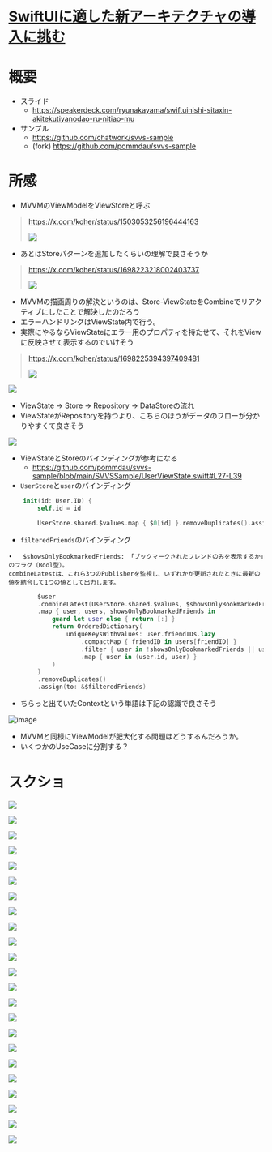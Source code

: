 # [SwiftUIに適した新アーキテクチャの導入に挑む](https://www.youtube.com/watch?v=y5vTTVvUejU&t=834s)

# 概要
- スライド
    - https://speakerdeck.com/ryunakayama/swiftuinishi-sitaxin-akitekutiyanodao-ru-nitiao-mu
- サンプル
    - https://github.com/chatwork/svvs-sample
    - (fork) https://github.com/pommdau/svvs-sample

# 所感

- MVVMのViewModelをViewStoreと呼ぶ

> https://x.com/koher/status/1503053256196444163
>
>![](https://i.imgur.com/b4iLtoU.jpeg)

- あとはStoreパターンを追加したくらいの理解で良さそうか

> https://x.com/koher/status/1698223218002403737
> 
>![](https://i.imgur.com/ibO5CZI.jpeg)

- MVVMの描画周りの解決というのは、Store-ViewStateをCombineでリアクティブにしたことで解決したのだろう
- エラーハンドリングはViewState内で行う。
- 実際にやるならViewStateにエラー用のプロパティを持たせて、それをViewに反映させて表示するのでいけそう

> https://x.com/koher/status/1698225394397409481
>
>![](https://i.imgur.com/TLh2cqy.jpeg)

![](https://i.imgur.com/BTUwFo7.jpeg)

- ViewState -> Store -> Repository -> DataStoreの流れ
- ViewStateがRepositoryを持つより、こちらのほうがデータのフローが分かりやすくて良さそう

![](https://i.imgur.com/66dLiD9.jpeg)

- ViewStateとStoreのバインディングが参考になる
    - https://github.com/pommdau/svvs-sample/blob/main/SVVSSample/UserViewState.swift#L27-L39
- `UserStore`と`user`のバインディング

```swift
    init(id: User.ID) {
        self.id = id

        UserStore.shared.$values.map { $0[id] }.removeDuplicates().assign(to: &$user)
```

- `filteredFriends`のバインディング

```
•	$showsOnlyBookmarkedFriends: 「ブックマークされたフレンドのみを表示するか」のフラグ（Bool型）。
combineLatestは、これら3つのPublisherを監視し、いずれかが更新されたときに最新の値を結合して1つの値として出力します。
```

```swift
        $user
        .combineLatest(UserStore.shared.$values, $showsOnlyBookmarkedFriends)
        .map { user, users, showsOnlyBookmarkedFriends in
            guard let user else { return [:] }
            return OrderedDictionary(
                uniqueKeysWithValues: user.friendIDs.lazy
                    .compactMap { friendID in users[friendID] }
                    .filter { user in !showsOnlyBookmarkedFriends || user.isBookmarked }
                    .map { user in (user.id, user) }
            )
        }
        .removeDuplicates()
        .assign(to: &$filteredFriends)
```

- ちらっと出ていたContextという単語は下記の認識で良さそう

![image](https://i.imgur.com/iVjP4ju.png)

- MVVMと同様にViewModelが肥大化する問題はどうするんだろうか。
- いくつかのUseCaseに分割する？

# スクショ

![](https://i.imgur.com/vg5h3ad.jpeg)

![](https://i.imgur.com/bWyqWMS.jpeg)

![](https://i.imgur.com/wi4zZkX.jpeg)

![](https://i.imgur.com/tCmUoJf.jpeg)

![](https://i.imgur.com/rkhEzIp.jpeg)

![](https://i.imgur.com/y6LBXJd.jpeg)

![](https://i.imgur.com/WDxdgT0.jpeg)

![](https://i.imgur.com/IJNp5XY.jpeg)

![](https://i.imgur.com/Lf4NKHr.jpeg)

![](https://i.imgur.com/GOJSN97.jpeg)

![](https://i.imgur.com/fOuaybP.jpeg)

![](https://i.imgur.com/NIRB4UM.jpeg)

![](https://i.imgur.com/TWFw8bD.jpeg)

![](https://i.imgur.com/aGUoQiM.jpeg)

![](https://i.imgur.com/HJoh1sX.jpeg)

![](https://i.imgur.com/dn2Zp7T.jpeg)

![](https://i.imgur.com/2H9VHEt.jpeg)

![](https://i.imgur.com/fMBroci.jpeg)

![](https://i.imgur.com/NHziDuj.jpeg)

![](https://i.imgur.com/vjC8Mi7.jpeg)

![](https://i.imgur.com/n0pW06W.jpeg)

![](https://i.imgur.com/U5niHMn.jpeg)

![](https://i.imgur.com/hLRTYsB.jpeg)
